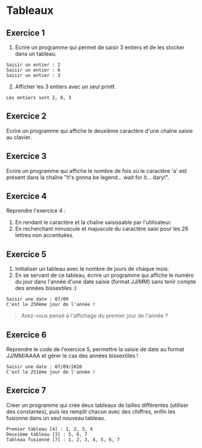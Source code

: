 # Tableaux

## Exercice 1

1. Ecrire un programme qui permet de saisir 3 entiers et de les stocker dans un tableau.

```
Saisir un entier : 2
Saisir un entier : 6
Saisir un entier : 3
```

2. Afficher les 3 entiers avec un seul printf.

```
Les entiers sont 2, 6, 3
```

## Exercice 2

Ecrire un programme qui affiche le deuxième caractère d'une chaîne saisie au clavier.

## Exercice 3

Ecrire un programme qui affiche le nombre de fois où le caractère 'a' est présent dans la chaîne "It's gonna be legend... wait for it... dary!".

## Exercice 4

Reprendre l'exercice 4 :
1. En rendant le caractère et la chaîne saisissable par l'utilisateur.
2. En recherchant minuscule et majuscule du caractère saisi pour les 26 lettres non accentuées.

## Exercice 5

1. Initialiser un tableau avec le nombre de jours de chaque mois.
2. En se servant de ce tableau, écrire un programme qui affiche le numéro du jour dans l'année d'une date saisie (format JJ/MM) sans tenir compte des années bissextiles :)

```
Saisir une date : 07/09
C'est le 250ème jour de l'année !
```

> Avez-vous pensé à l'affichage du premier jour de l'année ?

## Exercice 6

Reprendre le code de l'exercice 5, permettre la saisie de date au format JJ/MM/AAAA et gérer le cas des années bissextiles !

```
Saisir une date : 07/09/2020
C'est le 251ème jour de l'année !
```

## Exercice 7

Créer un programme qui crée deux tableaux de tailles différentes (utiliser des constantes), puis les remplit chacun avec des chiffres, enfin les fusionne dans un seul nouveau tableau.

```
Premier tableau [4] : 1, 2, 3, 4
Deuxième tableau [3] : 5, 6, 7
Tableau fusionné [7] : 1, 2, 3, 4, 5, 6, 7
```